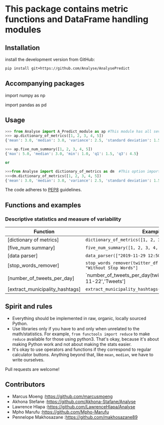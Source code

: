 # This package contains metric functions and DataFrame handling modules

## Installation

install the development version from GitHub:

```bash
pip install git+https://github.com/Analyse/AnalysePredict
```
## Accompanying packages

import numpy as np

import pandas as pd

## Usage

```python
>>> from Analyse import A_Predict_module as ap #This module has all seven functions
>>> ap.dictionary_of_metrics([1, 2, 3, 4, 5])
{'mean': 3.0, 'median': 3.0, 'variance': 2.5, 'standard deviation': 1.58, 'min': 1.0, 'max': 5.0}

>>> ap.five_num_summary([1, 2, 3, 4, 5])
{'max': 5.0, 'median': 3.0, 'min': 1.0, 'q1': 1.5, 'q3': 4.5}

or

>>>from Analyse import dictionary_of_metrics as dm  #This option imports only one function module
>>>dm.dictionary_of_metrics([1, 2, 3, 4, 5])
{'mean': 3.0, 'median': 3.0, 'variance': 2.5, 'standard deviation': 1.58, 'min': 1.0, 'max': 5.0}
```

The code adheres to [PEP8] guidelines.

[PEP8]: https://www.python.org/dev/peps/pep-0008/ "PEP 8 -- Style Guide for Python Code"

## Functions and examples

### Descriptive statistics and measure of variability

| Function                           | Example                                                                  |
|------------------------------------|--------------------------------------------------------------------------|
| [dictionary of metrics]            | `dictionary_of_metrics([1, 2, 3, 4, 5])`                                 |
| [five_num summary]                 | `five_num_summary([1, 2, 3, 4, 5])`                                      |
| [data parser]                      | `data_parser(["2019-11-29 12:50:54"])`                                   |
| [stop_words_remover]               | `stop_words_remover(twitter_df.copy()).loc[42, "Without Stop Words"]`    |                        | [word_splitter]                    | `word_splitter(twitter_df.copy()).loc[37, "Split Tweets"]`               |
| [number_of_tweets_per_day]         | `number_of_tweets_per_day(twitter_df.copy()).loc['2019-11-22','Tweets']  |
| [extract_municipality_hashtags]    | `extract_municipality_hashtags(df)`                                      |


## Spirit and rules

- Everything should be implemented in raw, organic, locally sourced Python.
- Use libraries only if you have to and only when unrelated to the math/statistics. For example, `from functools import reduce` to make `reduce` available for those using python3. That's okay, because it's about making Python work and not about making the stats easier.
- It's okay to use operators and functions if they correspond to regular calculator buttons. 
Anything beyond that, like `mean`, `median`, we have to write ourselves.

Pull requests are welcome!

## Contributors

- Marcus Moeng :https://github.com/marcusmoeng
- Akhona Stefane :https://github.com/Akhona-Stafane/Analyse
- Lawrence Hlapa :https://github.com/LawrenceHlapa/Analyse
- Mpho Marufu  :https://github.com/Mpho-Marufu
- Pennelope Makhosazane :https://github.com/makhosazane89

